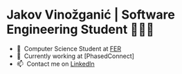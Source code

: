 <h1 align="left" id="macropower-title">Jakov Vinožganić | Software Engineering Student 👨🏻‍💻</h1>

- :school: &nbsp;Computer Science Student at [FER]
- :office: &nbsp;Currently working at [PhasedConnect]
- :mailbox: &nbsp;Contact me on [LinkedIn]

[Uprise]: https://www.phasedconnect.eu/ "PhasedConnect.eu"
[LinkedIn]: https://linkedin.com/in/jakov-vinožganić-06aa3b139 "Jakov Vinožganić LinkedIn"
[FER]: https://www.fer.unizg.hr "FER"
